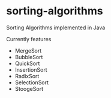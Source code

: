 # sorting-algorithms
Sorting Algorithms implemented in Java

Currently features

- MergeSort
- BubbleSort
- QuickSort
- InsertionSort
- RadixSort
- SelectionSort
- StoogeSort
